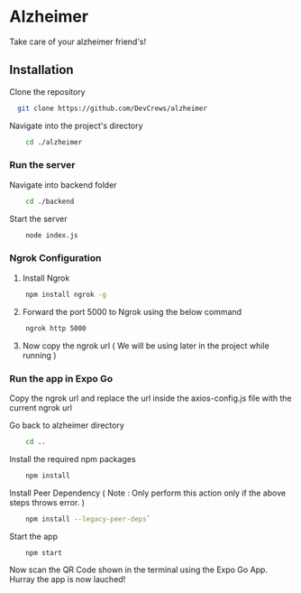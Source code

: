 
# Alzheimer

Take care of your alzheimer friend's!

## Installation


Clone the repository

```bash
  git clone https://github.com/DevCrews/alzheimer
```

Navigate into the project's directory

```bash
    cd ./alzheimer

```

### Run the server

Navigate into backend folder

```bash
    cd ./backend
```

Start the server

```bash
    node index.js
```

### Ngrok Configuration

1. Install Ngrok

```bash
    npm install ngrok -g
```

2. Forward the port 5000 to Ngrok using the below command

```bash
    ngrok http 5000
```

3. Now copy the ngrok url ( We will be using later in the project while running )

### Run the app in Expo Go

Copy the ngrok url and replace the url inside the axios-config.js file with the current ngrok url




Go back to alzheimer directory

```bash
    cd ..
```


Install the required npm packages

```bash
    npm install
```

Install Peer Dependency ( Note : Only perform this action only if the above steps throws error. )


```bash
    npm install --legacy-peer-deps`
```

Start the app

```bash
    npm start
```

Now scan the QR Code shown in the terminal using the Expo Go App. Hurray the app is now lauched!

